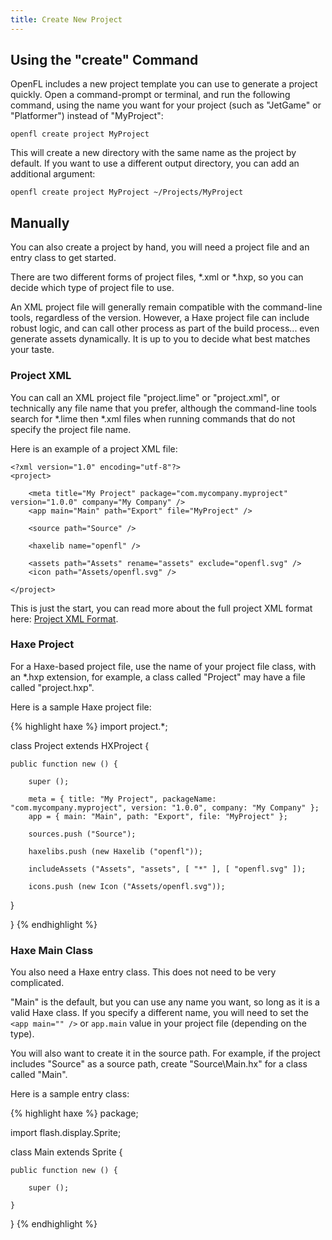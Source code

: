 ```yaml
---
title: Create New Project
---
```


## Using the "create" Command

OpenFL includes a new project template you can use to generate a project quickly. Open a command-prompt or terminal, and run the following command, using the name you want for your project (such as "JetGame" or "Platformer") instead of "MyProject":

    openfl create project MyProject

This will create a new directory with the same name as the project by default. If you want to use a different output directory, you can add an additional argument:

    openfl create project MyProject ~/Projects/MyProject

## Manually

You can also create a project by hand, you will need a project file and an entry class to get started.

There are two different forms of project files, *.xml or *.hxp, so you can decide which type of project file to use.

An XML project file will generally remain compatible with the command-line tools, regardless of the version. However, a Haxe project file can include robust logic, and can call other process as part of the build process... even generate assets dynamically. It is up to you to decide what best matches your taste.

### Project XML

You can call an XML project file "project.lime" or "project.xml", or technically any file name that you prefer, although the command-line tools search for *.lime then *.xml files when running commands that do not specify the project file name.

Here is an example of a project XML file:

    <?xml version="1.0" encoding="utf-8"?>
    <project>

        <meta title="My Project" package="com.mycompany.myproject" version="1.0.0" company="My Company" />
        <app main="Main" path="Export" file="MyProject" />

        <source path="Source" />

        <haxelib name="openfl" />

        <assets path="Assets" rename="assets" exclude="openfl.svg" />
        <icon path="Assets/openfl.svg" />

    </project>

This is just the start, you can read more about the full project XML format here: [Project XML Format](command-line_tools/project_files/xml_format.md).

### Haxe Project

For a Haxe-based project file, use the name of your project file class, with an *.hxp extension, for example, a class called "Project" may have a file called "project.hxp".

Here is a sample Haxe project file:

{% highlight haxe %}
import project.*;

class Project extends HXProject {

    public function new () {

        super ();

        meta = { title: "My Project", packageName: "com.mycompany.myproject", version: "1.0.0", company: "My Company" };
        app = { main: "Main", path: "Export", file: "MyProject" };

        sources.push ("Source");

        haxelibs.push (new Haxelib ("openfl"));

        includeAssets ("Assets", "assets", [ "*" ], [ "openfl.svg" ]);

        icons.push (new Icon ("Assets/openfl.svg"));

   }

}
{% endhighlight %}

### Haxe Main Class

You also need a Haxe entry class. This does not need to be very complicated.

"Main" is the default, but you can use any name you want, so long as it is a valid Haxe class. If you specify a different name, you will need to set the `<app main="" />` or `app.main` value in your project file (depending on the type).

You will also want to create it in the source path. For example, if the project includes "Source" as a source path, create "Source\Main.hx" for a class called "Main".

Here is a sample entry class:

{% highlight haxe %}
package;

import flash.display.Sprite;

class Main extends Sprite {

    public function new () {

        super ();

    }

}
{% endhighlight %}
